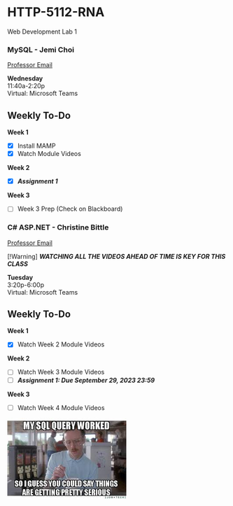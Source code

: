 # HTTP-5112-RNA

Web Development Lab 1

### MySQL - Jemi Choi

[Professor Email](mailto:jemi.choi@humber.ca)

**Wednesday**  
11:40a-2:20p  
Virtual: Microsoft Teams

## Weekly To-Do

**Week 1**
- [x] Install MAMP
- [x] Watch Module Videos

**Week 2**
- [x] **_Assignment 1_**

**Week 3**
- [ ] Week 3 Prep (Check on Blackboard)


### C# ASP.NET - Christine Bittle

[Professor Email](mailto:christine.bittle@humber.ca)

[!Warning]
**_WATCHING ALL THE VIDEOS AHEAD OF TIME IS KEY FOR THIS CLASS_** 

**Tuesday**  
3:20p-6:00p  
Virtual: Microsoft Teams

## Weekly To-Do

**Week 1**
- [x] Watch Week 2 Module Videos

**Week 2**
- [ ] Watch Week 3 Module Videos
- [ ] **_Assignment 1: Due September 29, 2023 23:59_**

**Week 3**
- [ ] Watch Week 4 Module Videos

![First Query Success](_readme/serious.jpg)